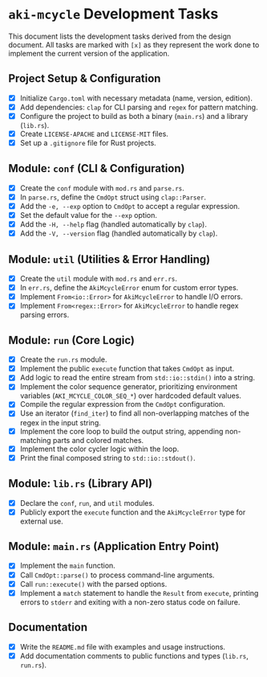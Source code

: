 # `aki-mcycle` Development Tasks

This document lists the development tasks derived from the design document. All tasks are marked with `[x]` as they represent the work done to implement the current version of the application.

## Project Setup & Configuration
- [x] Initialize `Cargo.toml` with necessary metadata (name, version, edition).
- [x] Add dependencies: `clap` for CLI parsing and `regex` for pattern matching.
- [x] Configure the project to build as both a binary (`main.rs`) and a library (`lib.rs`).
- [x] Create `LICENSE-APACHE` and `LICENSE-MIT` files.
- [x] Set up a `.gitignore` file for Rust projects.

## Module: `conf` (CLI & Configuration)
- [x] Create the `conf` module with `mod.rs` and `parse.rs`.
- [x] In `parse.rs`, define the `CmdOpt` struct using `clap::Parser`.
- [x] Add the `-e, --exp` option to `CmdOpt` to accept a regular expression.
- [x] Set the default value for the `--exp` option.
- [x] Add the `-H, --help` flag (handled automatically by `clap`).
- [x] Add the `-V, --version` flag (handled automatically by `clap`).

## Module: `util` (Utilities & Error Handling)
- [x] Create the `util` module with `mod.rs` and `err.rs`.
- [x] In `err.rs`, define the `AkiMcycleError` enum for custom error types.
- [x] Implement `From<io::Error>` for `AkiMcycleError` to handle I/O errors.
- [x] Implement `From<regex::Error>` for `AkiMcycleError` to handle regex parsing errors.

## Module: `run` (Core Logic)
- [x] Create the `run.rs` module.
- [x] Implement the public `execute` function that takes `CmdOpt` as input.
- [x] Add logic to read the entire stream from `std::io::stdin()` into a string.
- [x] Implement the color sequence generator, prioritizing environment variables (`AKI_MCYCLE_COLOR_SEQ_*`) over hardcoded default values.
- [x] Compile the regular expression from the `CmdOpt` configuration.
- [x] Use an iterator (`find_iter`) to find all non-overlapping matches of the regex in the input string.
- [x] Implement the core loop to build the output string, appending non-matching parts and colored matches.
- [x] Implement the color cycler logic within the loop.
- [x] Print the final composed string to `std::io::stdout()`.

## Module: `lib.rs` (Library API)
- [x] Declare the `conf`, `run`, and `util` modules.
- [x] Publicly export the `execute` function and the `AkiMcycleError` type for external use.

## Module: `main.rs` (Application Entry Point)
- [x] Implement the `main` function.
- [x] Call `CmdOpt::parse()` to process command-line arguments.
- [x] Call `run::execute()` with the parsed options.
- [x] Implement a `match` statement to handle the `Result` from `execute`, printing errors to `stderr` and exiting with a non-zero status code on failure.

## Documentation
- [x] Write the `README.md` file with examples and usage instructions.
- [x] Add documentation comments to public functions and types (`lib.rs`, `run.rs`).
